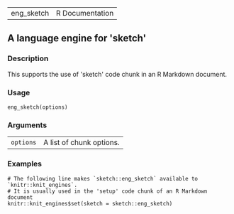 |             |                 |
|-------------|----------------:|
| eng\_sketch | R Documentation |

## A language engine for 'sketch'

### Description

This supports the use of 'sketch' code chunk in an R Markdown document.

### Usage

    eng_sketch(options)

### Arguments

|           |                          |
|-----------|--------------------------|
| `options` | A list of chunk options. |

### Examples

    # The following line makes `sketch::eng_sketch` available to `knitr::knit_engines`.
    # It is usually used in the 'setup' code chunk of an R Markdown document
    knitr::knit_engines$set(sketch = sketch::eng_sketch)

<link rel="stylesheet" type="text/css" href="../css/md-styles.css"></link>
